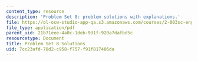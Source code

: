 ```yaml
---
content_type: resource
description: 'Problem Set 8: problem solutions with explanations.'
file: https://ol-ocw-studio-app-qa.s3.amazonaws.com/courses/2-003sc-engineering-dynamics-fall-2011/7cc23afd78d2c958f757f91f817406da_MIT2_003SCF11_pset8_sol.pdf
file_type: application/pdf
parent_uid: 21b71eee-4a0c-1deb-931f-920a7dafbd5c
resourcetype: Document
title: Problem Set 8 Solutions
uid: 7cc23afd-78d2-c958-f757-f91f817406da
---
```

